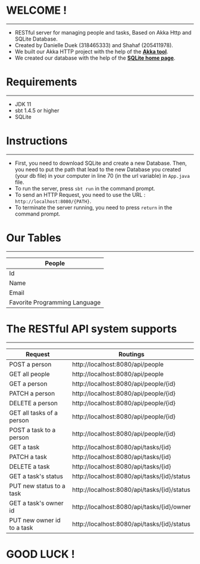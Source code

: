 # WELCOME !
--------------
- RESTful server for managing people and tasks, Based on Akka Http and SQLite Database.
- Created by Danielle Duek (318465333) and Shahaf (205411978).
- We built our Akka HTTP project with the help of the [**Akka tool**](https://akka.io/).
- We created our database with the help of the [**SQLite home page**](https://sqlite.org/index.html).



# Requirements
--------------
- JDK 11
- sbt 1.4.5 or higher
- SQLite



# Instructions
--------------
- First, you need to download SQLite and create a new Database.
  Then, you need to put the path that lead to the new Database you created (your db file) in your computer in line 70 (in the url variable) in `App.java` file.
- To run the server, press `sbt run` in the command prompt.
- To send an HTTP Request, you need to use the URL : `http://localhost:8080/{PATH}`.
- To terminate the server running, you need to press `return` in the command prompt. 



# Our Tables
--------------
|People                        |
|------------------------------|
|Id                            |
|Name                          |
|Email                         |
|Favorite Programming Language |




# The RESTful API system supports 
--------------
|Request                        |Routings                                     |
|-------------------------------|---------------------------------------------|
|POST a person                  |http://localhost:8080/api/people             |
|GET all people                 |http://localhost:8080/api/people             |
|GET a person                   |http://localhost:8080/api/people/{id}        |
|PATCH a person                 |http://localhost:8080/api/people/{id}        |
|DELETE a person                |http://localhost:8080/api/people/{id}        |
|GET all tasks of a person      |http://localhost:8080/api/people/{id}        |
|POST a task to a person        |http://localhost:8080/api/people/{id}        |
|GET a task                     |http://localhost:8080/api/tasks/{id}         |
|PATCH a task                   |http://localhost:8080/api/tasks/{id}         |
|DELETE a task                  |http://localhost:8080/api/tasks/{id}         |
|GET a task's status            |http://localhost:8080/api/tasks/{id}/status  |
|PUT new status to a task       |http://localhost:8080/api/tasks/{id}/status  |
|GET a task's owner id          |http://localhost:8080/api/tasks/{id}/owner   |
|PUT new owner id to a task     |http://localhost:8080/api/tasks/{id}/status  |





# GOOD LUCK !

